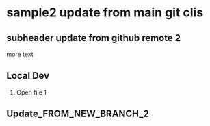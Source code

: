 # sample2 update from main git clis

## subheader update from github remote 2

more text

## Local Dev

1. Open file 1

## Update_FROM_NEW_BRANCH_2